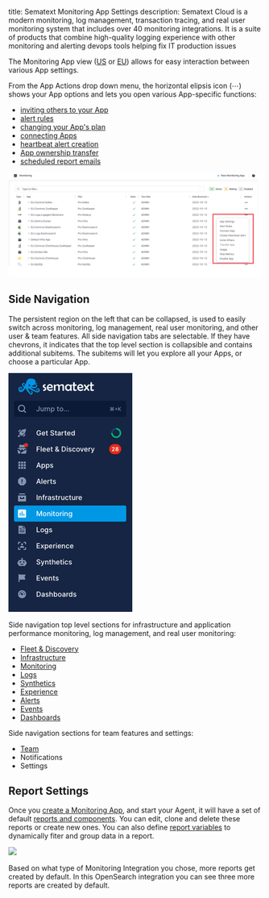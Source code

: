 title: Sematext Monitoring App Settings
description: Sematext Cloud is a modern monitoring, log management, transaction tracing, and real user monitoring system that includes over 40 monitoring integrations. It is a suite of products that combine high-quality logging experience with other monitoring and alerting devops tools helping fix IT production issues

The Monitoring App view ([US](https://apps.sematext.com/ui/monitoring) or [EU](https://apps.eu.sematext.com/ui/monitoring)) allows for easy interaction between various App settings.

From the App Actions drop down menu, the horizontal elipsis icon (⋯) shows your App options and lets you open various App-specific functions:

  - [inviting others to your App](https://sematext.com/docs/team/app-guests/)
  - [alert rules](../alerts)
  - [changing your App's plan](https://sematext.com/pricing/#infrastructure)
  - [connecting Apps](https://sematext.com/docs/guide/connected-apps/)
  - [heartbeat alert creation](https://sematext.com/docs/alerts/creating-heartbeat-alerts/)
  - [App ownership transfer](https://sematext.com/docs/team/transfer-apps/)
  - [scheduled report emails](https://sematext.com/docs/guide/scheduled-reports/)


![](../images/guide/monitoring/monitoring-app-actions.png)


## Side Navigation

The persistent region on the left that can be collapsed, is used to easily switch across monitoring, log management, real user monitoring, and other user & team features. All side navigation tabs are selectable. If they have chevrons, it indicates that the top level section is collapsible and contains additional subitems. The subitems will let you explore all your Apps, or choose a particular App.

![Sematext Monitoring App Sidenav](../images/monitoring/left-side-navigation.png)

Side navigation top level sections for infrastructure and application performance monitoring, log management, and real user monitoring:

- [Fleet & Discovery](https://sematext.com/docs/fleet/)
- [Infrastructure](https://sematext.com/docs/monitoring/infrastructure/)
- [Monitoring](https://sematext.com/docs/monitoring/)
- [Logs](https://sematext.com/docs/logs/)
- [Synthetics](https://sematext.com/docs/synthetics/)
- [Experience](https://sematext.com/docs/experience/)
- [Alerts](https://sematext.com/docs/alerts/)
- [Events](https://sematext.com/docs/events/)
- [Dashboards](https://sematext.com/docs/dashboards/)

Side navigation sections for team features and settings:

- [Team](https://sematext.com/docs/team/)
- Notifications
- Settings

## Report Settings

Once you [create a Monitoring App](https://sematext.com/docs/monitoring/quick-start/#creating-a-monitoring-app), and start your Agent, it will have a set of default [reports and components](https://sematext.com/docs/monitoring/reports-and-components/). You can edit, clone and delete these reports or create new ones. You can also define [report variables](https://sematext.com/docs/dashboards/report-variables/) to dynamically fiter and group data in a report.

![](../images/guide/monitoring/report-menu.png)

Based on what type of Monitoring Integration you chose, more reports get created by default. In this OpenSearch integration you can see three more reports are created by default.



